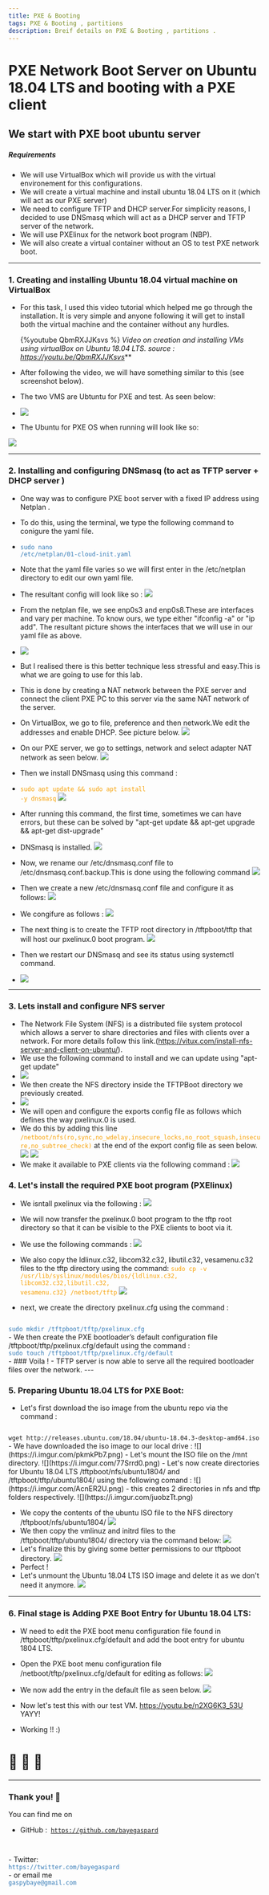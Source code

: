 ```yaml
---
title: PXE & Booting
tags: PXE & Booting , partitions
description: Breif details on PXE & Booting , partitions .
---
```


#  PXE Network Boot Server on Ubuntu 18.04 LTS and booting with a PXE client
## We start with PXE boot ubuntu server
##### Requirements
- We will use VirtualBox which will provide us with the virtual environement for this configurations.
- We will create a virtual machine and install ubuntu 18.04 LTS on it (which will act as our PXE server)
- We need to configure TFTP and DHCP server.For simplicity reasons, I decided to use DNSmasq which will act as a DHCP server and TFTP server of the network.
- We will use PXElinux for the network boot program (NBP).
- We will also create a virtual container without an OS to test PXE network boot.

---

### 1. Creating and installing Ubuntu 18.04 virtual machine on VirtualBox


- For this task, I used this video tutorial which helped me go through the installation. It is very simple and anyone following it will get to install both the virtual machine and the container without any hurdles.

    {%youtube QbmRXJJKsvs %} 
    *Video on creation and installing VMs using virtualBox on Ubuntu 18.04 LTS.
    source : https://youtu.be/QbmRXJJKsvs***
 - After following the video, we will have something similar to this (see screenshot below). 
 - The two VMS are Ubtuntu for PXE and test. As seen below:
 - ![](https://i.imgur.com/pLTqm0a.png)
 - The Ubuntu for PXE OS when running will look like so:

 ![](https://i.imgur.com/qPwapSr.png)
 
 
 
---

### 2. Installing and configuring DNSmasq (to act as TFTP server + DHCP server ) 
- One way was to configure PXE boot server with a fixed IP address using Netplan .
<style>
code.blue {
  color: #337AB7 !important;
}
code.orange {
  color: #F7A004 !important;
}
</style>
- To do this, using the terminal, we type the following command to conigure the yaml file.
-  <code class="blue">sudo nano /etc/netplan/01-cloud-init.yaml</code>
- Note that the yaml file varies so we will first enter in the /etc/netplan directory to edit our own yaml file.
- The resultant config will look like so : 
 ![](https://i.imgur.com/tTpMvuD.png)
- From the netplan file, we see enp0s3 and enp0s8.These are interfaces and vary per machine. To know ours, we type either "ifconfig -a" or "ip add". The resultant picture shows the interfaces that we will use in our yaml file as above.

- ![](https://i.imgur.com/b8b643W.png)

- But I realised there is this better technique less stressful and easy.This is what we are going to use for this lab.
- This is done by creating a NAT network between the PXE server and connect the client PXE PC to this server via the same NAT network of the server.
- On VirtualBox, we go to file, preference and then network.We edit the addresses and enable DHCP. See picture below.
![](https://i.imgur.com/2A1m1IE.png)

- On our PXE server, we go to settings, network and select adapter NAT network as seen below.
![](https://i.imgur.com/ZrSmytf.png)


<style>
code.blue {
  color: #337AB7 !important;
}
code.orange {
  color: #F7A004 !important;
}
</style>

- Then we install DNSmasq using this command :
- <code class="orange">sudo apt update && sudo apt install -y dnsmasq</code>
![](https://i.imgur.com/4FLWnXb.png)
- After running this command, the first time, sometimes we can have errors, but these can be solved by "apt-get update && apt-get upgrade && apt-get dist-upgrade"
- DNSmasq is installed.
![](https://i.imgur.com/fkbEHCw.png)


- Now, we rename our /etc/dnsmasq.conf file to /etc/dnsmasq.conf.backup.This is done using the following command
![](https://i.imgur.com/n5WYlEb.png)
- Then we create a new /etc/dnsmasq.conf file and configure it as follows:
![](https://i.imgur.com/axJwa66.png)
- We congifure as follows :
![](https://i.imgur.com/ZVsFkL7.png)
- The next thing is to create the TFTP root directory in /tftpboot/tftp that will host our pxelinux.0 boot program.
![](https://i.imgur.com/MDsIMHS.png)
- Then we restart our DNSmasq and see its status using systemctl command.
- ![](https://i.imgur.com/Ac7RuNv.png)

---

### 3. Lets install and configure NFS server

- The Network File System (NFS)  is a distributed file system protocol which allows a server to share directories and files with clients over a network. For more details follow this link.(https://vitux.com/install-nfs-server-and-client-on-ubuntu/).
- We use the following command to install and we can update using "apt-get update"
- ![](https://i.imgur.com/xBfE5Yr.png)
- We then create the NFS directory inside the TFTPBoot directory we previously created.
- ![](https://i.imgur.com/AQmdmDx.png)
- We will open and configure the exports config file as follows which defines the way pxelinux.0 is used.
- We do this by adding this line <code class= "orange">/netboot/nfs(ro,sync,no_wdelay,insecure_locks,no_root_squash,insecure,no_subtree_check)</code> at the end of the export config file as seen below. 
![](https://i.imgur.com/6LFEGlg.png)
![](https://i.imgur.com/Xrb0FH8.png)
- We make it available to PXE clients via the following command : 
![](https://i.imgur.com/jiA5BIO.png)

### 4. Let's install the required PXE boot program (PXElinux)
- We isntall pxelinux via the following : 
![](https://i.imgur.com/Rl1Co7S.png)
- We will now transfer the pxelinux.0 boot program to the tftp root directory so that it can be visible to the PXE clients to boot via it.
- We use the following commands : 
![](https://i.imgur.com/vLR3IEX.png)

- We also copy the ldlinux.c32, libcom32.c32, libutil.c32, vesamenu.c32 files to the tftp directory using the command: 
<code class="orange">sudo cp -v /usr/lib/syslinux/modules/bios/{ldlinux.c32,
libcom32.c32,libutil.c32,
vesamenu.c32} /netboot/tftp</code>
![](https://i.imgur.com/cZXUELz.png)
- next, we create the directory pxelinux.cfg using the command :
<code class="blue">
sudo mkdir /tftpboot/tftp/pxelinux.cfg
</code> 
- We then create the PXE bootloader’s default configuration file /tftpboot/tftp/pxelinux.cfg/default using the command : 
<code class="blue">
sudo touch /tftpboot/tftp/pxelinux.cfg/default
</code>
- ### Voila !
- TFTP server is now able to serve all the required bootloader files over the network.
---


### 5. Preparing Ubuntu 18.04 LTS for PXE Boot:
- Let's first download the iso image from the ubuntu repo via the command : 
<code>
wget http://releases.ubuntu.com/18.04/ubuntu-18.04.3-desktop-amd64.iso
</code>
- We have downloaded the iso image to our local drive : 
![](https://i.imgur.com/pkmkPb7.png)
- Let's mount the ISO file on the /mnt directory.
![](https://i.imgur.com/77Srrd0.png)
- Let's now create directories for Ubuntu 18.04 LTS /tftpboot/nfs/ubuntu1804/ and /tftpboot/tftp/ubuntu1804/ using the following comand : 
![](https://i.imgur.com/AcnER2U.png)
- this creates 2 directories in nfs and tftp folders respectively.
![](https://i.imgur.com/juobzTt.png)


- We copy the contents of the ubuntu ISO file to the NFS directory /tftpboot/nfs/ubuntu1804/
![](https://i.imgur.com/mKHLU7z.png)
- We then copy the vmlinuz and initrd files to the /tftpboot/tftp/ubuntu1804/ directory via the command below:
![](https://i.imgur.com/kStZcld.png)
- Let's finalize this by giving some better permissions to our tftpboot directory.
![](https://i.imgur.com/9lURUEV.png)
- Perfect !
- Let's unmount the Ubuntu 18.04 LTS ISO image and delete it as we don't need it anymore.
![](https://i.imgur.com/pZbVFxg.png)


---


### 6. Final stage is Adding PXE Boot Entry for Ubuntu 18.04 LTS:
- W need to edit the PXE boot menu configuration file  found in /tftpboot/tftp/pxelinux.cfg/default and add the boot entry for ubuntu 1804 LTS.

- Open the PXE boot menu configuration file /netboot/tftp/pxelinux.cfg/default for editing as follows:
![](https://i.imgur.com/RhhT5Ql.png)
- We now add the entry in the default file as seen below.
![](https://i.imgur.com/lUKBxwV.png)
- Now let's test this with our test VM.
https://youtu.be/n2XG6K3_53U
 YAYY!
- Working !! :)


# :100: :muscle: :tada:



---

### Thank you! :sheep: 

You can find me on

- GitHub :<code class="blue"> 
https://github.com/bayegaspard
</code>
- Twitter:<code class="blue"> 
https://twitter.com/bayegaspard
</code>
- or email me <code class="blue">
gaspybaye@gmail.com
</code>



